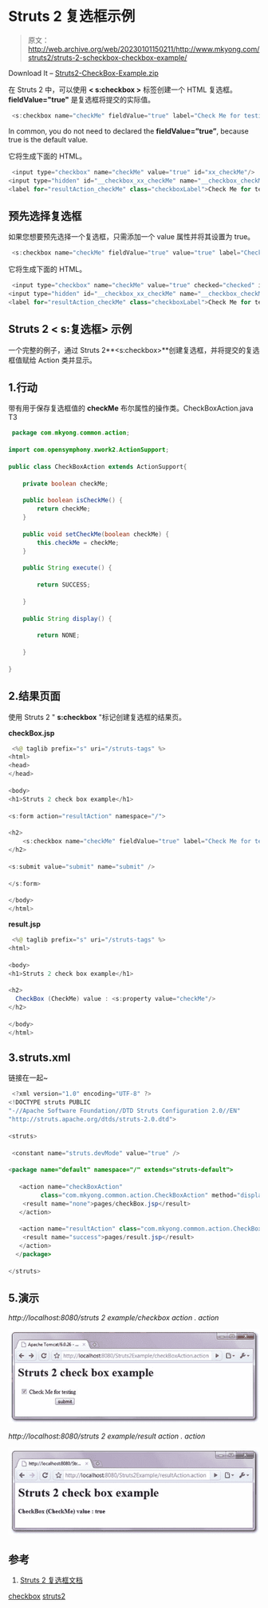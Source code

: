 # Struts 2 <checkbox>复选框示例</checkbox>

> 原文：<http://web.archive.org/web/20230101150211/http://www.mkyong.com/struts2/struts-2-scheckbox-checkbox-example/>

Download It – [Struts2-CheckBox-Example.zip](http://web.archive.org/web/20190309091406/http://www.mkyong.com/wp-content/uploads/2010/06/Struts2-CheckBox-Example.zip)

在 Struts 2 中，可以使用 **< s:checkbox >** 标签创建一个 HTML 复选框。 **fieldValue="true"** 是复选框将提交的实际值。

```java
 <s:checkbox name="checkMe" fieldValue="true" label="Check Me for testing"/> 
```

In common, you do not need to declared the **fieldValue=”true”**, because true is the default value.

它将生成下面的 HTML。

```java
 <input type="checkbox" name="checkMe" value="true" id="xx_checkMe"/>
<input type="hidden" id="__checkbox_xx_checkMe" name="__checkbox_checkMe" value="true"/>
<label for="resultAction_checkMe" class="checkboxLabel">Check Me for testing</label> 
```

## 预先选择复选框

如果您想要预先选择一个复选框，只需添加一个 value 属性并将其设置为 true。

```java
 <s:checkbox name="checkMe" fieldValue="true" value="true" label="Check Me for testing"/> 
```

它将生成下面的 HTML。

```java
 <input type="checkbox" name="checkMe" value="true" checked="checked" id="xx_checkMe"/>
<input type="hidden" id="__checkbox_xx_checkMe" name="__checkbox_checkMe" value="true" />
<label for="resultAction_checkMe" class="checkboxLabel">Check Me for testing</label> 
```

 ## Struts 2 **< s:复选框>** 示例

一个完整的例子，通过 Struts 2**<s:checkbox>**创建复选框，并将提交的复选框值赋给 Action 类并显示。

 ## 1.行动

带有用于保存复选框值的 **checkMe** 布尔属性的操作类。CheckBoxAction.java
T3

```java
 package com.mkyong.common.action;

import com.opensymphony.xwork2.ActionSupport;

public class CheckBoxAction extends ActionSupport{

	private boolean checkMe;

	public boolean isCheckMe() {
		return checkMe;
	}

	public void setCheckMe(boolean checkMe) {
		this.checkMe = checkMe;
	}

	public String execute() {

		return SUCCESS;

	}

	public String display() {

		return NONE;

	}

} 
```

## 2.结果页面

使用 Struts 2 " **s:checkbox** "标记创建复选框的结果页。

**checkBox.jsp**

```java
 <%@ taglib prefix="s" uri="/struts-tags" %>
<html>
<head>
</head>

<body>
<h1>Struts 2 check box example</h1>

<s:form action="resultAction" namespace="/">

<h2>
	<s:checkbox name="checkMe" fieldValue="true" label="Check Me for testing"/>
</h2> 

<s:submit value="submit" name="submit" />

</s:form>

</body>
</html> 
```

**result.jsp**

```java
 <%@ taglib prefix="s" uri="/struts-tags" %>
<html>

<body>
<h1>Struts 2 check box example</h1>

<h2>
  CheckBox (CheckMe) value : <s:property value="checkMe"/>
</h2> 

</body>
</html> 
```

## 3.struts.xml

链接在一起~

```java
 <?xml version="1.0" encoding="UTF-8" ?>
<!DOCTYPE struts PUBLIC
"-//Apache Software Foundation//DTD Struts Configuration 2.0//EN"
"http://struts.apache.org/dtds/struts-2.0.dtd">

<struts>

 <constant name="struts.devMode" value="true" />

<package name="default" namespace="/" extends="struts-default">

   <action name="checkBoxAction" 
         class="com.mkyong.common.action.CheckBoxAction" method="display">
	<result name="none">pages/checkBox.jsp</result>
   </action>

   <action name="resultAction" class="com.mkyong.common.action.CheckBoxAction">
	<result name="success">pages/result.jsp</result>
   </action>
  </package>

</struts> 
```

## 5.演示

*http://localhost:8080/struts 2 example/checkbox action . action*

![Struts2 check box](img/f406a173327ec3ce6b8532a60d0385e1.png "struts2-checkbox-example-1")

*http://localhost:8080/struts 2 example/result action . action*

![Struts2 check box](img/cb0898cf81ff59c050aadfce2a118779.png "struts2-checkbox-example-2")

## 参考

1.  [Struts 2 复选框文档](http://web.archive.org/web/20190309091406/http://struts.apache.org/2.0.14/docs/checkbox.html)

[checkbox](http://web.archive.org/web/20190309091406/http://www.mkyong.com/tag/checkbox/) [struts2](http://web.archive.org/web/20190309091406/http://www.mkyong.com/tag/struts2/)







